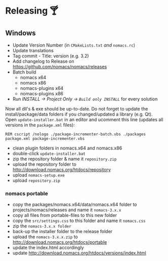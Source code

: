 # Releasing 🍸

## Windows
- Update Version Number (in `CMakeLists.txt` *and* `nomacs.rc`)
- Update translations
- Tag commit - Title: version (e.g. 3.2)
- Add changelog to Release on https://github.com/nomacs/nomacs/releases
- Batch build
  - nomacs x64
  - nomacs x86
  - nomacs-plugins x64
  - nomacs-plugins x86
- Run _INSTALL -> Project Only -> `Build only INSTALL`_ for every solution

Now all dll's & exe should be up-to-date. Do not forget to update the install/package/data folders if you changed/updated a library (e.g. Qt).
Open `update-installer.bat` in an editor and ucomment this line (updates all versions in the `package.xml` files):

```REM cscript /nologo ./package-incrementer-batch.vbs ./packages package.xml package-incrementer.vbs```

- clean plugin folders in nomacs.x64 and nomacs.x86
- double-click `update-installer.bat`
- zip the repository folder & name it `repository.zip`
- upload the repository folder to http://download.nomacs.org/htdocs/repository
- upload `nomacs-setup.exe`
- upload `repository.zip`

### nomacs portable
- copy the packages/nomacs.x64/data/nomacs.x64 folder to projects/nomacs/releases and name it `nomacs-3.x.x`
- copy all files from portable-files to this new folder
- copy the `src/settings.css` to this folder and name it `nomacs.css`
- zip the `nomacs-3.x.x folder`
- back-up the installer folder to the release folder
- upload the `nomacs-3.x.x.zip` to http://download.nomacs.org/htdocs/portable
- update the index.html accordingly
- update http://download.nomacs.org/htdocs/versions/index.html
